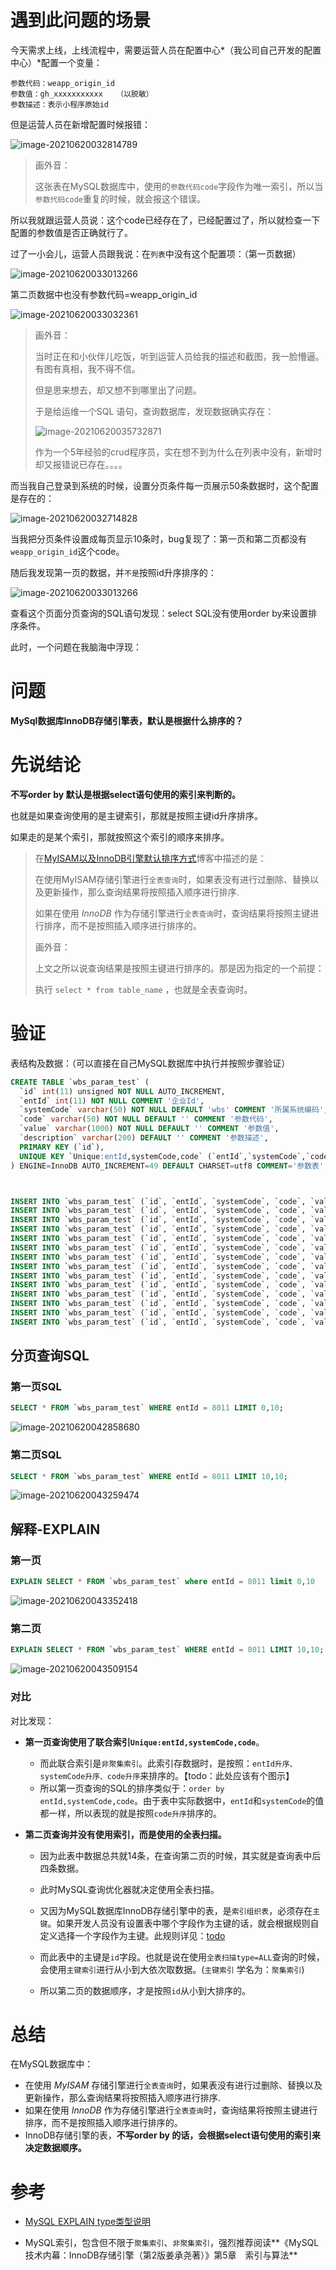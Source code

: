 # 遇到此问题的场景

今天需求上线，上线流程中，需要运营人员在配置中心*（我公司自己开发的配置中心）*配置一个变量：

```
参数代码：weapp_origin_id
参数值：gh_xxxxxxxxxxx   （以脱敏）
参数描述：表示小程序原始id
```

但是运营人员在新增配置时候报错：

![image-20210620032814789](images/image-20210620032814789.png)

> 画外音：
>
> 这张表在MySQL数据库中，使用的`参数代码code`字段作为唯一索引，所以当`参数代码code`重复的时候，就会报这个错误。

所以我就跟运营人员说：这个code已经存在了，已经配置过了，所以就检查一下配置的参数值是否正确就行了。

过了一小会儿，运营人员跟我说：在`列表`中没有这个配置项：（第一页数据）

![image-20210620033013266](images/image-20210620033013266.png)

第二页数据中也没有参数代码=weapp_origin_id

![image-20210620033032361](images/image-20210620033032361.png)

> 画外音：
>
> 当时正在和小伙伴儿吃饭，听到运营人员给我的描述和截图，我一脸懵逼。有图有真相，我不得不信。
>
> 但是思来想去，却又想不到哪里出了问题。
>
> 于是给运维一个SQL 语句，查询数据库，发现数据确实存在：
>
> ![image-20210620035732871](images/image-20210620035732871.png)
>
> 作为一个5年经验的crud程序员，实在想不到为什么在列表中没有，新增时却又报错说已存在。。。。

而当我自己登录到系统的时候，设置分页条件每一页展示50条数据时，这个配置是存在的：

![image-20210620032714828](images/image-20210620032714828.png)

当我把分页条件设置成每页显示10条时，bug复现了：第一页和第二页都没有`weapp_origin_id`这个code。

随后我发现第一页的数据，并`不是`按照id升序排序的：

![image-20210620033013266](images/image-202106200330132662.png)

查看这个页面分页查询的SQL语句发现：select SQL没有使用order by来设置排序条件。

此时，一个问题在我脑海中浮现：

# 问题

**MySql数据库InnoDB存储引擎表，默认是根据什么排序的？**



# 先说结论

**不写order by 默认是根据select语句使用的索引来判断的。**

也就是如果查询使用的是主键索引，那就是按照主键id升序排序。

如果走的是某个索引，那就按照这个索引的顺序来排序。

> 在[MyISAM以及InnoDB引擎默认排序方式](https://blog.csdn.net/leining_chris/article/details/39497703)博客中描述的是：
>
> 在使用MyISAM存储引擎进行`全表查询`时，如果表没有进行过删除、替换以及更新操作，那么查询结果将按照插入顺序进行排序.
>
> 如果在使用 *InnoDB* 作为存储引擎进行`全表查询`时，查询结果将按照主键进行排序，而不是按照插入顺序进行排序的。
>
> 画外音：
>
> 上文之所以说查询结果是按照主键进行排序的。那是因为指定的一个前提：
>
> 执行 `select * from table_name` ，也就是全表查询时。



# 验证

表结构及数据：（可以直接在自己MySQL数据库中执行并按照步骤验证）

```sql
CREATE TABLE `wbs_param_test` (
  `id` int(11) unsigned NOT NULL AUTO_INCREMENT,
  `entId` int(11) NOT NULL COMMENT '企业Id',
  `systemCode` varchar(50) NOT NULL DEFAULT 'wbs' COMMENT '所属系统编码',
  `code` varchar(50) NOT NULL DEFAULT '' COMMENT '参数代码',
  `value` varchar(1000) NOT NULL DEFAULT '' COMMENT '参数值',
  `description` varchar(200) DEFAULT '' COMMENT '参数描述',
  PRIMARY KEY (`id`),
  UNIQUE KEY `Unique:entId,systemCode,code` (`entId`,`systemCode`,`code`) USING BTREE
) ENGINE=InnoDB AUTO_INCREMENT=49 DEFAULT CHARSET=utf8 COMMENT='参数表';



INSERT INTO `wbs_param_test` (`id`, `entId`, `systemCode`, `code`, `value`, `description`) VALUES ('29', '8011', 'wbs', 'appDownLoadQrCodeUrl', 'test', '理财师APP下载二维码图片地址');
INSERT INTO `wbs_param_test` (`id`, `entId`, `systemCode`, `code`, `value`, `description`) VALUES ('30', '8011', 'wbs', 'appDownLoadUrl', 'test', '理财师APP下载页面地址');
INSERT INTO `wbs_param_test` (`id`, `entId`, `systemCode`, `code`, `value`, `description`) VALUES ('31', '8011', 'wbs', 'enableIm', 'test', '');
INSERT INTO `wbs_param_test` (`id`, `entId`, `systemCode`, `code`, `value`, `description`) VALUES ('32', '8011', 'wbs', 'enableMessage', 'test', '');
INSERT INTO `wbs_param_test` (`id`, `entId`, `systemCode`, `code`, `value`, `description`) VALUES ('33', '8011', 'wbs', 'growio', 'test', '');
INSERT INTO `wbs_param_test` (`id`, `entId`, `systemCode`, `code`, `value`, `description`) VALUES ('34', '8011', 'wbs', 'MICRO_MARKETING', 'test', '微营销开关状态(v2.4.1之后默认都开启微营销)');
INSERT INTO `wbs_param_test` (`id`, `entId`, `systemCode`, `code`, `value`, `description`) VALUES ('35', '8011', 'wbs', 'showNewBankerExpert', 'test', '是否在专家库列表展示专家');
INSERT INTO `wbs_param_test` (`id`, `entId`, `systemCode`, `code`, `value`, `description`) VALUES ('36', '8011', 'wbs', 'weapp_origin_id', 'test', '所需跳转的小程序原始id（即小程序对应的以gh开头的id）');
INSERT INTO `wbs_param_test` (`id`, `entId`, `systemCode`, `code`, `value`, `description`) VALUES ('37', '8011', 'wbs', 'marketing_datasource', 'test', '');
INSERT INTO `wbs_param_test` (`id`, `entId`, `systemCode`, `code`, `value`, `description`) VALUES ('38', '8011', 'wbs', 'FaAppFullCardTemplate', 'test', '');
INSERT INTO `wbs_param_test` (`id`, `entId`, `systemCode`, `code`, `value`, `description`) VALUES ('39', '8011', 'wbs', 'enableOneAccountLogin', 'test', '');
INSERT INTO `wbs_param_test` (`id`, `entId`, `systemCode`, `code`, `value`, `description`) VALUES ('40', '8011', 'wbs', 'POSITION_TYPE', 'test', '');
INSERT INTO `wbs_param_test` (`id`, `entId`, `systemCode`, `code`, `value`, `description`) VALUES ('41', '8011', 'wbs', 'emailParams', 'test', '发送email参数');
INSERT INTO `wbs_param_test` (`id`, `entId`, `systemCode`, `code`, `value`, `description`) VALUES ('48', '8011', 'wbs', 'LIVE_DOMAIN', 'test', '直播需求添加的直播域名');

```



## 分页查询SQL

### 第一页SQL

```sql
SELECT * FROM `wbs_param_test` WHERE entId = 8011 LIMIT 0,10;
```

![image-20210620042858680](images/image-20210620042858680.png)

### 第二页SQL

```sql
SELECT * FROM `wbs_param_test` WHERE entId = 8011 LIMIT 10,10;
```

![image-20210620043259474](images/image-20210620043259474.png)

## 解释-EXPLAIN

### 第一页

```sql
EXPLAIN SELECT * FROM `wbs_param_test` where entId = 8011 limit 0,10
```

![image-20210620043352418](images/image-20210620043352418.png)

### 第二页

```sql
EXPLAIN SELECT * FROM `wbs_param_test` WHERE entId = 8011 LIMIT 10,10;
```

![image-20210620043509154](images/image-20210620043509154.png)

### 对比

对比发现：

- **第一页查询使用了联合索引`Unique:entId,systemCode,code`**。

  - 而此联合索引是`非聚集索引`。此索引存数据时，是按照：`entId升序、systemCode升序、code升序`来排序的。【todo：此处应该有个图示】
  - 所以第一页查询的SQL的排序类似于：`order by entId,systemCode,code`。由于表中实际数据中，`entId`和`systemCode`的值都一样，所以表现的就是按照`code升序`排序的。

- **第二页查询并没有使用索引，而是使用的全表扫描。**

  - 因为此表中数据总共就14条，在查询第二页的时候，其实就是查询表中后四条数据。
  - 此时MySQL查询优化器就决定使用全表扫描。
  - 又因为MySQL数据库InnoDB存储引擎中的表，是`索引组织表`，必须存在`主键`。如果开发人员没有设置表中哪个字段作为主键的话，就会根据规则自定义选择一个字段作为主键。此规则详见：[todo]()

  - 而此表中的主键是`id`字段。也就是说在使用`全表扫描type=ALL`查询的时候，会使用`主键索引`进行从小到大依次取数据。(`主键索引` 学名为：`聚集索引`)
  - 所以第二页的数据顺序，才是按照`id`从小到大排序的。





# 总结

在MySQL数据库中：

- 在使用 *MyISAM* 存储引擎进行`全表查询`时，如果表没有进行过删除、替换以及更新操作，那么查询结果将按照插入顺序进行排序.
- 如果在使用 *InnoDB* 作为存储引擎进行`全表查询`时，查询结果将按照主键进行排序，而不是按照插入顺序进行排序的。
- InnoDB存储引擎的表，**不写order by 的话，会根据select语句使用的索引来决定数据顺序。**





# 参考

- [MySQL EXPLAIN type类型说明](https://blog.csdn.net/qq_27676247/article/details/79387637)

- MySQL索引，包含但不限于`聚集索引`、`非聚集索引`，强烈推荐阅读**《MySQL技术内幕：InnoDB存储引擎（第2版姜承尧著）》第5章　索引与算法**

